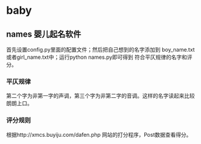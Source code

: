 # baby
## names 婴儿起名软件
首先设置config.py里面的配置文件；然后把自己想到的名字添加到
boy_name.txt或者girl_name.txt中；运行python names.py即可得到
符合平仄规律的名字和评分。


### 平仄规律
第二个字为非第一字的声调，第三个字为非第二字的音调。这样的名字读起来比较朗朗上口。


### 评分规则
根据http://xmcs.buyiju.com/dafen.php  网站的打分程序，Post数据查看得分。
